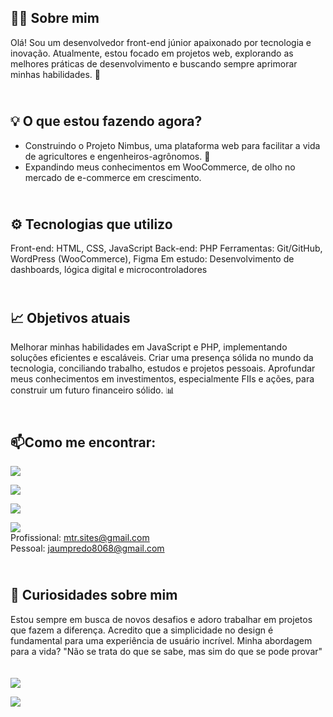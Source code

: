 🧑‍💻 Sobre mim
-
Olá! Sou um desenvolvedor front-end júnior apaixonado por tecnologia e inovação. Atualmente, estou focado em projetos web, explorando as melhores práticas de desenvolvimento e buscando sempre aprimorar minhas habilidades. 🚀

<br>💡 O que estou fazendo agora?
-
* Construindo o Projeto Nimbus, uma plataforma web para facilitar a vida de agricultores e engenheiros-agrônomos. 🌾
* Expandindo meus conhecimentos em WooCommerce, de olho no mercado de e-commerce em crescimento.

<br>⚙️ Tecnologias que utilizo
-
Front-end: HTML, CSS, JavaScript
Back-end: PHP
Ferramentas: Git/GitHub, WordPress (WooCommerce), Figma
Em estudo: Desenvolvimento de dashboards, lógica digital e microcontroladores

<br>📈 Objetivos atuais
-
Melhorar minhas habilidades em JavaScript e PHP, implementando soluções eficientes e escaláveis.
Criar uma presença sólida no mundo da tecnologia, conciliando trabalho, estudos e projetos pessoais.
Aprofundar meus conhecimentos em investimentos, especialmente FIIs e ações, para construir um futuro financeiro sólido. 📊

<br>📫Como me encontrar:
-
[![](https://img.shields.io/badge/WhatsApp-25D366?style=for-the-badge&logo=whatsapp&logoColor=white)](https://api.whatsapp.com/send/?phone=5544999090895&text&type=phone_number&app_absent=0)

[![](https://img.shields.io/badge/Instagram-E4405F?style=for-the-badge&logo=instagram&logoColor=white)](https://www.instagram.com/jaunzin.mtr/)

[![](https://img.shields.io/badge/LinkedIn-0077B5?style=for-the-badge&logo=linkedin&logoColor=white)](www.linkedin.com/in/joão-pedro-monteiro-994345342)

[![](https://img.shields.io/badge/Gmail-D14836?style=for-the-badge&logo=gmail&logoColor=white)]()
<br>Profissional: mtr.sites@gmail.com
<br>Pessoal: jaumpredo8068@gmail.com

<br>📜 Curiosidades sobre mim
-
Estou sempre em busca de novos desafios e adoro trabalhar em projetos que fazem a diferença.
Acredito que a simplicidade no design é fundamental para uma experiência de usuário incrível.
Minha abordagem para a vida? "Não se trata do que se sabe, mas sim do que se pode provar"
<br><br><br>
[![](https://img.shields.io/badge/Instagram-E4405F?style=for-the-badge&logo=instagram&logoColor=white)](https://www.instagram.com/jaunzin.mtr/)



![](https://media.tenor.com/y2JXkY1pXkwAAAAC/cat-computer.gif)


<!--  Lita de ícones para o GitHub:
      https://github.com/alexandresanlim/Badges4-README.md-Profile
-->
